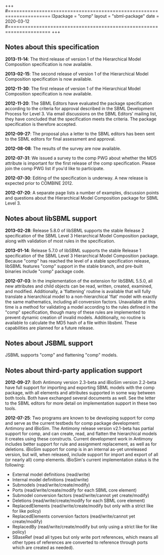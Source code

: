 +++
#=====================================================================
l3package = "comp"
layout    = "sbml-package"
date      = 2020-03-12
#=====================================================================
+++

## Notes about this specification

**2013-11-14**: The third release of version 1 of the Hierarchical Model Composition specification is now available.

**2013-02-15**: The second release of version 1 of the Hierarchical Model Composition specification is now available.

**2012-11-30**: The first release of version 1 of the Hierarchical Model Composition specification is now available.

**2012-11-20**: The SBML Editors have evaluated the package specification according to the criteria for approval described in the SBML Development Process for Level&nbsp;3. Via email discussions on the SBML Editors' mailing list, they have concluded that the specification meets the criteria. The package specification is therefore accepted.

**2012-09-27**: The proposal plus a letter to the SBML editors has been sent to the SBML editors for final assessment and approval.

**2012-08-08**: The results of the survey are now available.

**2012-07-31**: We issued a survey to the comp PWG about whether the MD5 attribute is important for the first release of the comp specification. Please join the comp PWG list if you'd like to participate.

**2012-07-30**: Editing of the specification is underway. A new release is expected prior to COMBINE 2012.

**2012-07-20**: A separate page lists a number of examples, discussion points and questions about the Hierarchical Model Composition package for SBML Level&nbsp;3.


## Notes about libSBML support

**2013-02-28**: Release 5.8.0 of libSBML supports the stable Release 2 specification of the SBML Level 3 Hierarchical Model Composition package, along with validation of most rules in the specification.

**2013-01-14**: Release 5.7.0 of libSBML supports the stable Release 1 specification of the SBML Level 3 Hierarchical Model Composition package. Because "comp" has reached the level of a stable specification release, libSBML features "comp" support in the stable branch, and pre-built binaries include "comp" package code.

**2012-07-03**: In the implementation of the extension for libSBML 5.5.0, all new attributes and child objects can be read, written, created, examined, and modified. Additionally, a 'flattening' routine is available that will fully translate a hierarchical model to a non-hierarchical 'flat' model with exactly the same mathematics, including all conversion factors. Unavailable at this time is a method for validating a model according to the rules defined in the "comp" specification, though many of these rules are implemented to prevent dynamic creation of invalid models. Additionally, no routine is available to calculate the MD5 hash of a file within libsbml. These capabilities are planned for a future release.


## Notes about JSBML support

JSBML supports "comp" and flattening "comp" models.


## Notes about third-party application support

**2012-09-27**: Both Antimony version 2.3-beta and iBioSim version 2.2-beta have full support for importing and exporting SBML models with the comp package, with all elements and attributes supported in some way between both tools. Both have exchanged several documents as well. See the letter to the SBML editors for more detail on implementation support in these two tools.

**2012-07-25**: Two programs are known to be developing support for comp and serve as the current testbeds for comp package development: Antimony and iBioSim. The Antimony release version v2.1-beta has partial support for comp, and can create, read, and flatten the hierarchical models it creates using these constructs. Current development work in Antimony includes better support for rule and assignment replacement, as well as for deletions. iBioSim support for comp is in an internal as-yet unreleased version, but will, when released, include support for import and export of all (or nearly all) comp elements. iBioSim's current implementation status is the following:
- External model definitions (read/write)
- Internal model definitions (read/write)
- Submodels (read/write/create/modify)
- Ports (read/write/create/modify for each SBML core element)
- Submodel conversion factors (read/write/cannot yet create/modify)
- Deletions (read/write/create/modify for each SBML core element)
- ReplacedElements (read/write/create/modify but only with a strict like for like policy)
- ReplacedElements conversion factors (read/write/cannot yet create/modify)
- ReplacedBy (read/write/create/modify but only using a strict like for like policy)
- SBaseRef (read all types but only write port references, which means all other types of references are converted to reference through ports which are created as needed).
